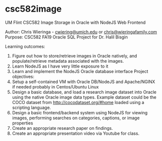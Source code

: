 # csc582image
UM Flint CSC582 Image Storage in Oracle with NodeJS Web Frontend

Author: Chris Wieringa - cwiering@umich.edu or chris@wieringafamily.com
Purpose: CSC582 FA19 Oracle SQL Project for Dr. Halil Bisgin

Learning outcomes:
 1.  Figure out how to store/retrieve images in Oracle natively, and populate/retrieve metadata associated with the images.
 2.  Learn NodeJS as I have very little exposure to it
 3.  Learn and implement the NodeJS Oracle database interface
Project objectives:
 1.  Setup a self-contained VM with Oracle DB/NodeJS and Apache/NGINX if needed probably in Centos/Ubuntu Linux
 2.  Design a basic database, and load a research image dataset into Oracle using the native Oracle image data types.  Example dataset could be the COCO dataset from http://cocodataset.org/#home loaded using a scripting language.
 3.  Design a basic frontend/backend system using NodeJS for viewing images, performing searches on categories, captions, or image properties
 4.  Create an appropriate research paper on findings.
 5.  Create an appropriate presentation video via Youtube for class.
